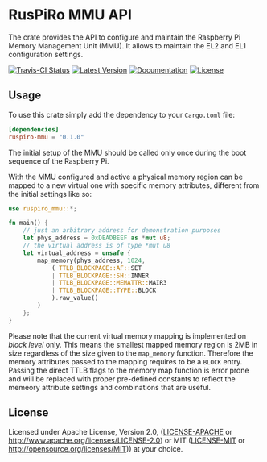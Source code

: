 # RusPiRo MMU API

The crate provides the API to configure and maintain the Raspberry Pi Memory Management Unit (MMU). It allows to maintain the EL2 and EL1 configuration settings.

[![Travis-CI Status](https://api.travis-ci.org/RusPiRo/ruspiro-mmu.svg?branch=release)](https://travis-ci.org/RusPiRo/ruspiro-mmu)
[![Latest Version](https://img.shields.io/crates/v/ruspiro-mmu.svg)](https://crates.io/crates/ruspiro-mmu)
[![Documentation](https://docs.rs/ruspiro-mmu/badge.svg)](https://docs.rs/ruspiro-mmu)
[![License](https://img.shields.io/crates/l/ruspiro-mmu.svg)](https://github.com/RusPiRo/ruspiro-mmu#license)

## Usage

To use this crate simply add the dependency to your ``Cargo.toml`` file:

```toml
[dependencies]
ruspiro-mmu = "0.1.0"
```

The initial setup of the MMU should be called only once during the boot sequence of the Raspberry Pi.

With the MMU configured and active a physical memory region can be mapped to a new virtual one with specific memory attributes, different from the initial settings like so:

```rust
use ruspiro_mmu::*;

fn main() {
    // just an arbitrary address for demonstration purposes
    let phys_address = 0xDEADBEEF as *mut u8;
    // the virtual address is of type *mut u8
    let virtual_address = unsafe {
        map_memory(phys_address, 1024,
            ( TTLB_BLOCKPAGE::AF::SET
            | TTLB_BLOCKPAGE::SH::INNER
            | TTLB_BLOCKPAGE::MEMATTR::MAIR3
            | TTLB_BLOCKPAGE::TYPE::BLOCK
            ).raw_value()
        )
    };
}
```

Please note that the current virtual memory mapping is implemented on *block level* only. This means the smallest mapped memory region is 2MB in size regardless of the size given to the `map_memory` function. Therefore the memory attributes passed to the mapping requires to be a `BLOCK` entry. Passing the direct TTLB flags to the memory map function is error prone and will be replaced with proper pre-defined constants to reflect the memeory attribute settings and combinations that are useful.

## License

Licensed under Apache License, Version 2.0, ([LICENSE-APACHE](LICENSE-APACHE) or http://www.apache.org/licenses/LICENSE-2.0) or MIT ([LICENSE-MIT](LICENSE-MIT) or http://opensource.org/licenses/MIT)) at your choice.